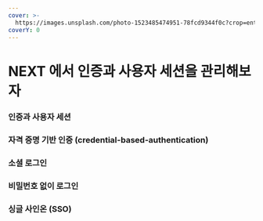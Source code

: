```yaml
---
cover: >-
  https://images.unsplash.com/photo-1523485474951-78fcd9344f0c?crop=entropy&cs=srgb&fm=jpg&ixid=M3wxOTcwMjR8MHwxfHNlYXJjaHw5fHxsb2NrfGVufDB8fHx8MTcyMzQzNTMxNnww&ixlib=rb-4.0.3&q=85
coverY: 0
---
```


# NEXT 에서 인증과 사용자 세션을 관리해보자

### 인증과 사용자 세션



### 자격 증명 기반 인증 (credential-based-authentication)



### 소셜 로그인



### 비밀번호 없이 로그인



### 싱글 사인온 (SSO)







